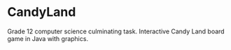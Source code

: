 # CandyLand
Grade 12 computer science culminating task. Interactive Candy Land board game in Java with graphics.
